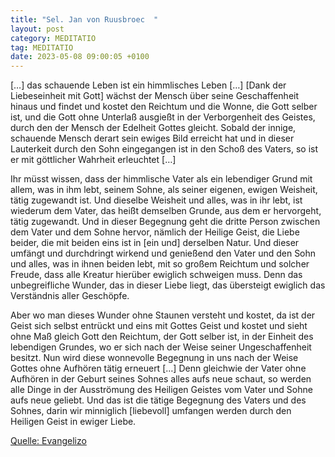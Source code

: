 ```yaml
---
title: "Sel. Jan von Ruusbroec  "
layout: post
category: MEDITATIO
tag: MEDITATIO
date: 2023-05-08 09:00:05 +0100
---
```

[…] das schauende Leben ist ein himmlisches Leben […] [Dank der Liebeseinheit mit Gott] wächst der Mensch über seine Geschaffenheit hinaus und findet und kostet den Reichtum und die Wonne, die Gott selber ist, und die Gott ohne Unterlaß ausgießt in der Verborgenheit des Geistes, durch den der Mensch der Edelheit Gottes gleicht.<!--more--> Sobald der innige, schauende Mensch derart sein ewiges Bild erreicht hat und in dieser Lauterkeit durch den Sohn eingegangen ist in den Schoß des Vaters, so ist er mit göttlicher Wahrheit erleuchtet […] 

Ihr müsst wissen, dass der himmlische Vater als ein lebendiger Grund mit allem, was in ihm lebt, seinem Sohne, als seiner eigenen, ewigen Weisheit, tätig zugewandt ist. Und dieselbe Weisheit und alles, was in ihr lebt, ist wiederum dem Vater, das heißt demselben Grunde, aus dem er hervorgeht, tätig zugewandt. Und in dieser Begegnung geht die dritte Person zwischen dem Vater und dem Sohne hervor, nämlich der Heilige Geist, die Liebe beider, die mit beiden eins ist in [ein und] derselben Natur. Und dieser umfängt und durchdringt wirkend und genießend den Vater und den Sohn und alles, was in ihnen beiden lebt, mit so großem Reichtum und solcher Freude, dass alle Kreatur hierüber ewiglich schweigen muss. Denn das unbegreifliche Wunder, das in dieser Liebe liegt, das übersteigt ewiglich das Verständnis aller Geschöpfe. 

Aber wo man dieses Wunder ohne Staunen versteht und kostet, da ist der Geist sich selbst entrückt und eins mit Gottes Geist und kostet und sieht ohne Maß gleich Gott den Reichtum, der Gott selber ist, in der Einheit des lebendigen Grundes, wo er sich nach der Weise seiner Ungeschaffenheit besitzt. Nun wird diese wonnevolle Begegnung in uns nach der Weise Gottes ohne Aufhören tätig erneuert […] Denn gleichwie der Vater ohne Aufhören in der Geburt seines Sohnes alles aufs neue schaut, so werden alle Dinge in der Ausströmung des Heiligen Geistes vom Vater und Sohne aufs neue geliebt. Und das ist die tätige Begegnung des Vaters und des Sohnes, darin wir minniglich [liebevoll] umfangen werden durch den Heiligen Geist in ewiger Liebe.


  
[Quelle: Evangelizo](https://evangeliumtagfuertag.org/DE/gospel)